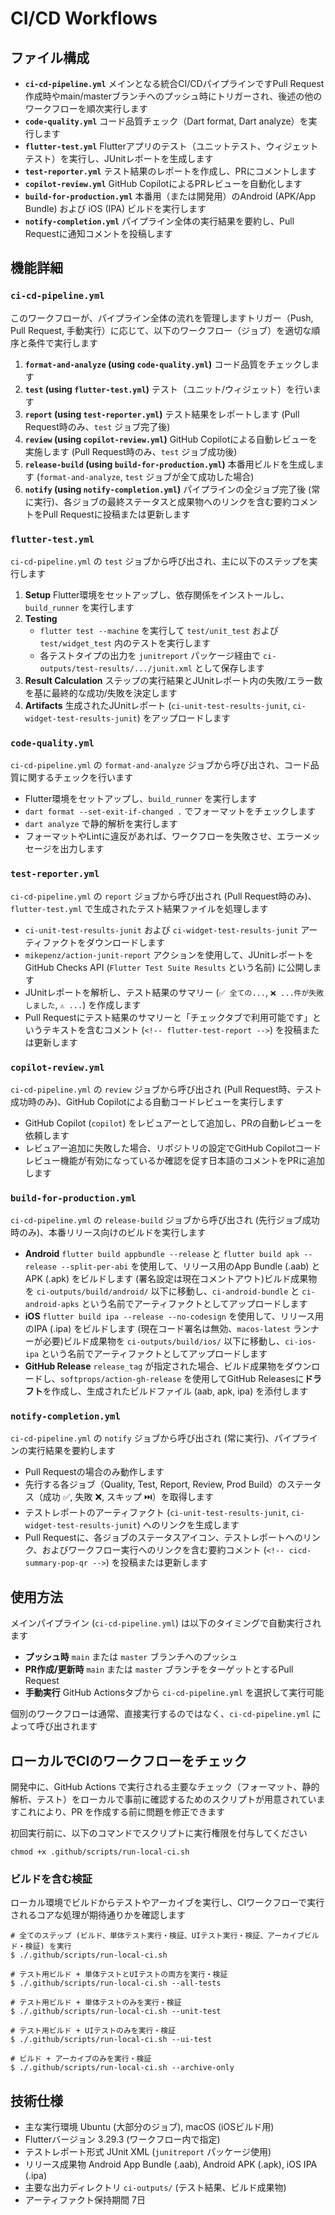 # CI/CD Workflows

## ファイル構成

- **`ci-cd-pipeline.yml`** メインとなる統合CI/CDパイプラインですPull Request作成時やmain/masterブランチへのプッシュ時にトリガーされ、後述の他のワークフローを順次実行します
- **`code-quality.yml`** コード品質チェック（Dart format, Dart analyze）を実行します
- **`flutter-test.yml`** Flutterアプリのテスト（ユニットテスト、ウィジェットテスト）を実行し、JUnitレポートを生成します
- **`test-reporter.yml`** テスト結果のレポートを作成し、PRにコメントします
- **`copilot-review.yml`** GitHub CopilotによるPRレビューを自動化します
- **`build-for-production.yml`** 本番用（または開発用）のAndroid (APK/App Bundle) および iOS (IPA) ビルドを実行します
- **`notify-completion.yml`** パイプライン全体の実行結果を要約し、Pull Requestに通知コメントを投稿します

## 機能詳細

### `ci-cd-pipeline.yml`

このワークフローが、パイプライン全体の流れを管理しますトリガー（Push, Pull Request, 手動実行）に応じて、以下のワークフロー（ジョブ）を適切な順序と条件で実行します

1.  **`format-and-analyze` (using `code-quality.yml`)** コード品質をチェックします
2.  **`test` (using `flutter-test.yml`)** テスト（ユニット/ウィジェット）を行います
3.  **`report` (using `test-reporter.yml`)** テスト結果をレポートします (Pull Request時のみ、`test` ジョブ完了後)
4.  **`review` (using `copilot-review.yml`)** GitHub Copilotによる自動レビューを実施します (Pull Request時のみ、`test` ジョブ成功後)
5.  **`release-build` (using `build-for-production.yml`)** 本番用ビルドを生成します (`format-and-analyze`, `test` ジョブが全て成功した場合)
6.  **`notify` (using `notify-completion.yml`)** パイプラインの全ジョブ完了後 (常に実行)、各ジョブの最終ステータスと成果物へのリンクを含む要約コメントをPull Requestに投稿または更新します

### `flutter-test.yml`

`ci-cd-pipeline.yml` の `test` ジョブから呼び出され、主に以下のステップを実行します

1. **Setup** Flutter環境をセットアップし、依存関係をインストールし、`build_runner` を実行します
2. **Testing**
   - `flutter test --machine` を実行して `test/unit_test` および `test/widget_test` 内のテストを実行します
   - 各テストタイプの出力を `junitreport` パッケージ経由で `ci-outputs/test-results/.../junit.xml` として保存します
3. **Result Calculation** ステップの実行結果とJUnitレポート内の失敗/エラー数を基に最終的な成功/失敗を決定します
4. **Artifacts** 生成されたJUnitレポート (`ci-unit-test-results-junit`, `ci-widget-test-results-junit`) をアップロードします

### `code-quality.yml`

`ci-cd-pipeline.yml` の `format-and-analyze` ジョブから呼び出され、コード品質に関するチェックを行います

-   Flutter環境をセットアップし、`build_runner` を実行します
-   `dart format --set-exit-if-changed .` でフォーマットをチェックします
-   `dart analyze` で静的解析を実行します
-   フォーマットやLintに違反があれば、ワークフローを失敗させ、エラーメッセージを出力します

### `test-reporter.yml`

`ci-cd-pipeline.yml` の `report` ジョブから呼び出され (Pull Request時のみ)、`flutter-test.yml` で生成されたテスト結果ファイルを処理します

-   `ci-unit-test-results-junit` および `ci-widget-test-results-junit` アーティファクトをダウンロードします
-   `mikepenz/action-junit-report` アクションを使用して、JUnitレポートをGitHub Checks API (`Flutter Test Suite Results` という名前) に公開します
-   JUnitレポートを解析し、テスト結果のサマリー (`✅ 全ての...`, `❌ ...件が失敗しました`, `⚠️ ...`) を作成します
-   Pull Requestにテスト結果のサマリーと「チェックタブで利用可能です」というテキストを含むコメント (`<!-- flutter-test-report -->`) を投稿または更新します

### `copilot-review.yml`

`ci-cd-pipeline.yml` の `review` ジョブから呼び出され (Pull Request時、テスト成功時のみ)、GitHub Copilotによる自動コードレビューを実行します

-   GitHub Copilot (`copilot`) をレビュアーとして追加し、PRの自動レビューを依頼します
-   レビュアー追加に失敗した場合、リポジトリの設定でGitHub Copilotコードレビュー機能が有効になっているか確認を促す日本語のコメントをPRに追加します

### `build-for-production.yml`

`ci-cd-pipeline.yml` の `release-build` ジョブから呼び出され (先行ジョブ成功時のみ)、本番リリース向けのビルドを実行します

-   **Android** `flutter build appbundle --release` と `flutter build apk --release --split-per-abi` を使用して、リリース用のApp Bundle (.aab) とAPK (.apk) をビルドします (署名設定は現在コメントアウト)ビルド成果物を `ci-outputs/build/android/` 以下に移動し、`ci-android-bundle` と `ci-android-apks` という名前でアーティファクトとしてアップロードします
-   **iOS** `flutter build ipa --release --no-codesign` を使用して、リリース用のIPA (.ipa) をビルドします (現在コード署名は無効、`macos-latest` ランナーが必要)ビルド成果物を `ci-outputs/build/ios/` 以下に移動し、`ci-ios-ipa` という名前でアーティファクトとしてアップロードします
-   **GitHub Release** `release_tag` が指定された場合、ビルド成果物をダウンロードし、`softprops/action-gh-release` を使用してGitHub Releasesに**ドラフト**を作成し、生成されたビルドファイル (aab, apk, ipa) を添付します

### `notify-completion.yml`

`ci-cd-pipeline.yml` の `notify` ジョブから呼び出され (常に実行)、パイプラインの実行結果を要約します

-   Pull Requestの場合のみ動作します
-   先行する各ジョブ（Quality, Test, Report, Review, Prod Build）のステータス（成功 ✅, 失敗 ❌, スキップ ⏭️）を取得します
-   テストレポートのアーティファクト (`ci-unit-test-results-junit`, `ci-widget-test-results-junit`) へのリンクを生成します
-   Pull Requestに、各ジョブのステータスアイコン、テストレポートへのリンク、およびワークフロー実行へのリンクを含む要約コメント (`<!-- cicd-summary-pop-qr -->`) を投稿または更新します

## 使用方法

メインパイプライン (`ci-cd-pipeline.yml`) は以下のタイミングで自動実行されます

-   **プッシュ時** `main` または `master` ブランチへのプッシュ
-   **PR作成/更新時** `main` または `master` ブランチをターゲットとするPull Request
-   **手動実行** GitHub Actionsタブから `ci-cd-pipeline.yml` を選択して実行可能

個別のワークフローは通常、直接実行するのではなく、`ci-cd-pipeline.yml` によって呼び出されます

## ローカルでCIのワークフローをチェック

開発中に、GitHub Actions で実行される主要なチェック（フォーマット、静的解析、テスト）をローカルで事前に確認するためのスクリプトが用意されていますこれにより、PR を作成する前に問題を修正できます

初回実行前に、以下のコマンドでスクリプトに実行権限を付与してください
```shell
chmod +x .github/scripts/run-local-ci.sh
```

### ビルドを含む検証

ローカル環境でビルドからテストやアーカイブを実行し、CIワークフローで実行されるコアな処理が期待通りかを確認します

```shell
# 全てのステップ (ビルド、単体テスト実行・検証、UIテスト実行・検証、アーカイブビルド・検証) を実行
$ ./.github/scripts/run-local-ci.sh

# テスト用ビルド + 単体テストとUIテストの両方を実行・検証
$ ./.github/scripts/run-local-ci.sh --all-tests

# テスト用ビルド + 単体テストのみを実行・検証
$ ./.github/scripts/run-local-ci.sh --unit-test

# テスト用ビルド + UIテストのみを実行・検証
$ ./.github/scripts/run-local-ci.sh --ui-test

# ビルド + アーカイブのみを実行・検証
$ ./.github/scripts/run-local-ci.sh --archive-only
```

## 技術仕様

-   主な実行環境 Ubuntu (大部分のジョブ), macOS (iOSビルド用)
-   Flutterバージョン 3.29.3 (ワークフロー内で指定)
-   テストレポート形式 JUnit XML (`junitreport` パッケージ使用)
-   リリース成果物 Android App Bundle (.aab), Android APK (.apk), iOS IPA (.ipa)
-   主要な出力ディレクトリ `ci-outputs/` (テスト結果、ビルド成果物)
-   アーティファクト保持期間 7日

